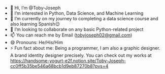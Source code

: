 - 👋 Hi, I’m @Toby-Joseph
- 👀 I’m interested in Python, Data Science, and Machine Learning
- 🌱 I’m currently on my journey to completing a data science course and also learning Spanish😉 
- 💞️ I’m looking to collaborate on any basic Python-related project
- 📫 You can reach me by Email (tobyjoseph02@gmail.com)
- 😄 Pronouns: He/His/Him
- ⚡ Fun fact about me: Being a programmer, I am also a graphic designer. A brand identity designer precisely. You can check out my works at https://handsome-yogurt-e2f.notion.site/Toby-Joseph-cc0ff5b35be546a68bcb1d9eb87270b8?pvs=4
  
<!---
Toby-Joseph/Toby-Joseph is a ✨ special ✨ repository because its `README.md` (this file) appears on your GitHub profile.
You can click the Preview link to take a look at your changes.
--->
